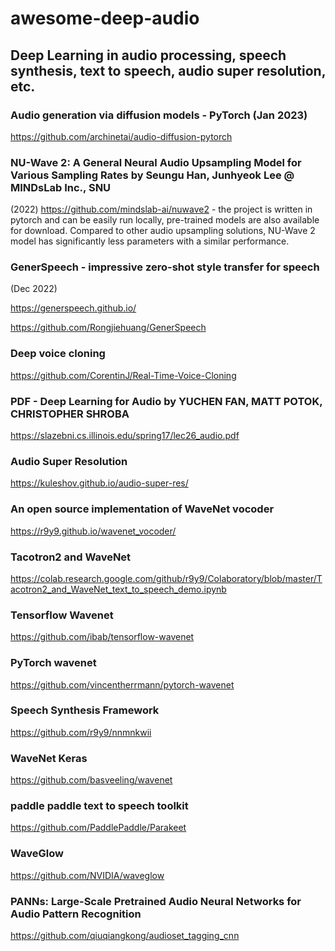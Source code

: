 # awesome-deep-audio
## Deep Learning in audio processing, speech synthesis, text to speech, audio super resolution, etc.

### Audio generation via diffusion models - PyTorch (Jan 2023)
https://github.com/archinetai/audio-diffusion-pytorch


### NU-Wave 2: A General Neural Audio Upsampling Model for Various Sampling Rates by Seungu Han, Junhyeok Lee @ MINDsLab Inc., SNU
(2022)
https://github.com/mindslab-ai/nuwave2 - the project is written in pytorch and can be easily run locally, pre-trained models are also available for download. Compared to other audio upsampling solutions, NU-Wave 2 model has significantly less parameters with a similar performance. 


### GenerSpeech - impressive zero-shot style transfer for speech
(Dec 2022)

https://generspeech.github.io/

https://github.com/Rongjiehuang/GenerSpeech


### Deep voice cloning
https://github.com/CorentinJ/Real-Time-Voice-Cloning


### PDF - Deep Learning for Audio by YUCHEN FAN, MATT POTOK, CHRISTOPHER SHROBA
https://slazebni.cs.illinois.edu/spring17/lec26_audio.pdf

### Audio Super Resolution
https://kuleshov.github.io/audio-super-res/

### An open source implementation of WaveNet vocoder
https://r9y9.github.io/wavenet_vocoder/

### Tacotron2 and WaveNet
https://colab.research.google.com/github/r9y9/Colaboratory/blob/master/Tacotron2_and_WaveNet_text_to_speech_demo.ipynb

### Tensorflow Wavenet
https://github.com/ibab/tensorflow-wavenet

### PyTorch wavenet
https://github.com/vincentherrmann/pytorch-wavenet

### Speech Synthesis Framework
https://github.com/r9y9/nnmnkwii

### WaveNet Keras 
https://github.com/basveeling/wavenet

### paddle paddle text to speech toolkit
https://github.com/PaddlePaddle/Parakeet

### WaveGlow
https://github.com/NVIDIA/waveglow

### PANNs: Large-Scale Pretrained Audio Neural Networks for Audio Pattern Recognition
https://github.com/qiuqiangkong/audioset_tagging_cnn

